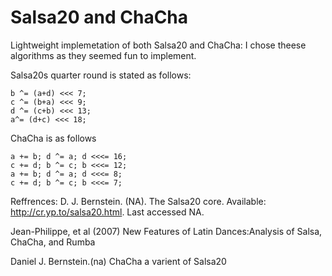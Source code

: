 

# Salsa20 and ChaCha


Lightweight implemetation of both Salsa20 and ChaCha:
I chose theese algorithms as they seemed fun to implement.




Salsa20s quarter round is stated as follows:

    b ^= (a+d) <<< 7;
    c ^= (b+a) <<< 9;
    d ^= (c+b) <<< 13;
    a^= (d+c) <<< 18;

 ChaCha is as follows
 
    a += b; d ^= a; d <<<= 16;
    c += d; b ^= c; b <<<= 12;
    a += b; d ^= a; d <<<= 8;
    c += d; b ^= c; b <<<= 7;

Reffrences:
D. J. Bernstein. (NA). The Salsa20 core. Available: http://cr.yp.to/salsa20.html. Last accessed NA.

Jean-Philippe, et al (2007)  New Features of Latin Dances:Analysis of Salsa, ChaCha, and Rumba

 Daniel J. Bernstein.(na)   ChaCha a varient of Salsa20  
  
